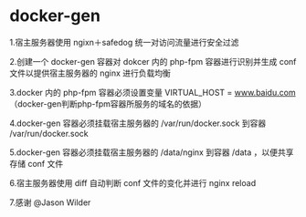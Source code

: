 # docker-gen

1.宿主服务器使用 ngixn＋safedog 统一对访问流量进行安全过滤

2.创建一个 docker-gen 容器对 dokcer 内的 php-fpm 容器进行识别并生成 conf 文件以提供宿主服务器的 nginx 进行负载均衡

3.docker 内的 php-fpm 容器必须设置变量 VIRTUAL_HOST = www.baidu.com （docker-gen判断php-fpm容器所服务的域名的依据）

4.docker-gen 容器必须挂载宿主服务器的 /var/run/docker.sock 到容器 /var/run/docker.sock

5.docker-gen 容器必须挂载宿主服务器的 /data/nginx 到容器 /data ，以便共享存储 conf 文件

6.宿主服务器使用 diff 自动判断 conf 文件的变化并进行 nginx reload

7.感谢 @Jason Wilder
